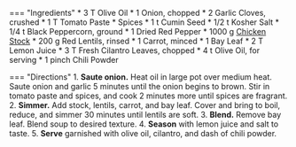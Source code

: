 === "Ingredients"
    * 3 T Olive Oil
    * 1 Onion, chopped
    * 2 Garlic Cloves, crushed
    * 1 T Tomato Paste
    * Spices
        * 1 t Cumin Seed
        * 1/2 t Kosher Salt
        * 1/4 t Black Peppercorn, ground
        * 1 Dried Red Pepper
    * 1000 g [Chicken Stock](./stocks/meat-stock.md)
    * 200 g Red Lentils, rinsed
    * 1 Carrot, minced
    * 1 Bay Leaf
    * 2 T Lemon Juice
    * 3 T Fresh Cilantro Leaves, chopped
    * 4 t Olive Oil, for serving
    * 1 pinch Chili Powder

=== "Directions"
    1. **Saute onion.** Heat oil in large pot over medium heat. Saute onion and garlic 5 minutes until the onion begins to brown. Stir in tomato paste and spices, and cook 2 minutes more until spices are fragrant.
    2. **Simmer.** Add stock, lentils, carrot, and bay leaf. Cover and bring to boil, reduce, and simmer 30 minutes until lentils are soft.
    3. **Blend.** Remove bay leaf. Blend soup to desired texture.
    4. **Season** with lemon juice and salt to taste.
    5. **Serve** garnished with olive oil, cilantro, and dash of chili powder.

[^allrecipes]:
    Jodi. ["Lentil Soup with Lemon."](https://www.allrecipes.com/recipe/160051/lentil-soup-with-lemon/) _All Recipes._ 10 July 2019.
